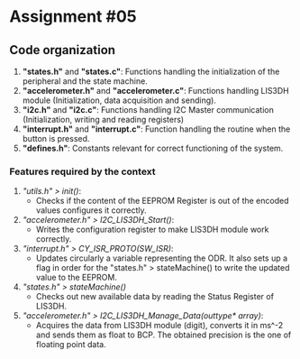 # Assignment \#05

## Code organization
1. __"states.h"__ and __"states.c"__: Functions handling the initialization of the peripheral and the state machine.
1. __"accelerometer.h"__ and __"accelerometer.c"__: Functions handling LIS3DH module (Initialization, data acquisition and sending).
1. __"i2c.h"__ and __"i2c.c"__: Functions handling I2C Master communication (Initialization, writing and reading registers)
1. __"interrupt.h"__ and  __"interrupt.c"__: Function handling the routine when the button is pressed.
1. __"defines.h"__: Constants relevant for correct functioning of the system.

### Features required by the context
1. _"utils.h" > init()_: 
    - Checks if the content of the EEPROM Register is out of the encoded values configures it correctly.
1. _"accelerometer.h" > I2C\_LIS3DH\_Start()_:
    - Writes the configuration register to make LIS3DH module work correctly.
1. _"interrupt.h" > CY\_ISR\_PROTO(SW\_ISR)_:
    - Updates circularly a variable representing the ODR. It also sets up a flag in order for the "states.h" > stateMachine() to write the updated value to the EEPROM.
1. _"states.h" > stateMachine()_
    - Checks out new available data by reading the Status Register of LIS3DH.
1. _"accelerometer.h" > I2C\_LIS3DH\_Manage\_Data(outtype* array)_:
    - Acquires the data from LIS3DH module (digit), converts it in ms^-2 and sends them as float to BCP. The obtained precision is the one of floating point data.
